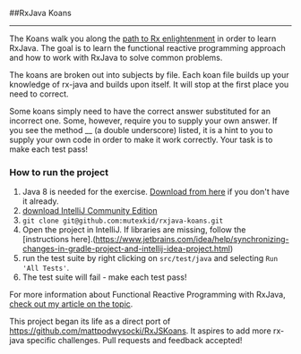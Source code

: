 ##RxJava Koans
___

The Koans walk you along the [path to Rx enlightenment](https://pbs.twimg.com/media/B5oIZCXCMAI_vTn.jpg:large) in order to learn RxJava. The goal is to learn the functional reactive programming approach and how to work with RxJava to solve common problems.

The koans are broken out into subjects by file. Each koan file builds up your knowledge of rx-java and builds upon itself. It will stop at the first place you need to correct.

Some koans simply need to have the correct answer substituted for an incorrect one. Some, however, require you to supply your own answer. If you see the method __ (a double underscore) listed, it is a hint to you to supply your own code in order to make it work correctly. Your task is to make each test pass!


### How to run the project

1. Java 8 is needed for the exercise. [Download from here](http://www.oracle.com/technetwork/java/javase/downloads/jdk8-downloads-2133151.html) if you don't have it already. 
2. [download IntelliJ Community Edition](https://www.jetbrains.com/idea/download/)
3. `git clone git@github.com:mutexkid/rxjava-koans.git`
4. Open the project in IntelliJ. If libraries are missing, follow the [instructions here].(https://www.jetbrains.com/idea/help/synchronizing-changes-in-gradle-project-and-intellij-idea-project.html)
4. run the test suite by right clicking on `src/test/java` and selecting `Run 'All Tests'`.
5. The test suite will fail - make each test pass!

For more information about Functional Reactive Programming with RxJava, [check out my article on the topic](http://www.bignerdranch.com/blog/what-is-functional-reactive-programming/). 


This project began its life as a direct port of https://github.com/mattpodwysocki/RxJSKoans. It aspires to add more rx-java specific challenges. Pull requests and feedback accepted!

